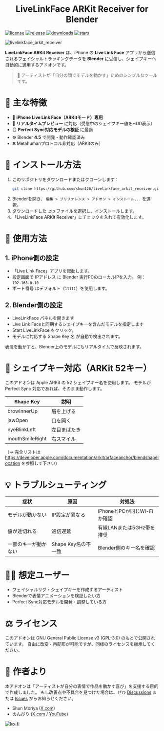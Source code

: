 <div align="center">
<h1>LiveLinkFace ARKit Receiver for Blender</h1>
</div>

[![license](https://img.shields.io/github/license/shun126/livelinkface_arkit_receiver)](https://github.com/shun126/livelinkface_arkit_receiver/blob/main/LICENSE)
[![release](https://img.shields.io/github/v/release/shun126/livelinkface_arkit_receiver)](https://github.com/shun126/livelinkface_arkit_receiver/releases)
[![downloads](https://img.shields.io/github/downloads/shun126/livelinkface_arkit_receiver/total)](https://github.com/shun126/livelinkface_arkit_receiver/releases)
[![stars](https://img.shields.io/github/stars/shun126/livelinkface_arkit_receiver?style=social)](https://github.com/shun126/livelinkface_arkit_receiver/stargazers)

![livelinkface_arkit_receiver](https://github.com/shun126/livelinkface_arkit_receiver/wiki/livelinkface_arkit_receiver.gif)

**LiveLinkFace ARKit Receiver** は、iPhone の **Live Link Face** アプリから送信されるフェイシャルトラッキングデータを **Blender** に受信し、シェイプキーへ自動的に適用するアドオンです。

> 🎨 アーティストが「自分の顔でモデルを動かす」ためのシンプルなツールです。

# 🚀 主な特徴

- 📱 **iPhone Live Link Face（ARKitモード）専用**
- 🧠 **リアルタイムプレビュー** に対応（受信中のシェイプキー値をHUD表示）
- 🪞 **Perfect Sync対応モデルの検証** に最適
- ⚙️ Blender **4.5** で開発・動作確認済み
- ❌ Metahumanプロトコル非対応（ARKitのみ）

# 🧩 インストール方法

1. このリポジトリをダウンロードまたはクローンします：
   ```bash
   git clone https://github.com/shun126/livelinkface_arkit_receiver.git
   ```
1. Blenderを開き、 `編集 > プリファレンス > アドオン > インストール...` を選択。
1. ダウンロードした .zip ファイルを選択し、インストールします。
1. 「LiveLinkFace ARKit Receiver」にチェックを入れて有効化します。

# 📡 使用方法
## 1. iPhone側の設定

* 「Live Link Face」アプリを起動します。
* 設定画面で IPアドレス に Blender 実行PCのローカルIPを入力。 例：`192.168.0.10`
* ポート番号 はデフォルト（`11111`）を使用します。

## 2. Blender側の設定

* LiveLinkFace パネルを開きます
* Live Link Faceと同期するシェイプキーを含んだモデルを指定します
* Start LiveLinkFace をクリック。
* モデルに対応する Shape Key 名 が自動で検出されます。

表情を動かすと、Blender上のモデルにもリアルタイムで反映されます。

# 🧰 シェイプキー対応（ARKit 52キー）

このアドオンは Apple ARKit の 52 シェイプキー名を使用します。
モデルが Perfect Sync 対応であれば、そのまま動作します。

|Shape Key|説明|
|--|--|
|browInnerUp|眉を上げる|
|jawOpen|口を開く|
|eyeBlinkLeft|左目まばたき|
|mouthSmileRight|右スマイル|

（→ 完全リストは https://developer.apple.com/documentation/arkit/arfaceanchor/blendshapelocation を参照して下さい）

# 💡 トラブルシューティング

| 症状         | 原因             | 対処法                  |
| ---------- | -------------- | -------------------- |
| モデルが動かない   | IP設定が異なる       | iPhoneとPCが同じWi-Fiか確認 |
| 値が途切れる     | 通信遅延           | 有線LANまたは5GHz帯を推奨     |
| 一部のキーが動かない | Shape Key名の不一致 | Blender側のキー名を確認      |

# 🧑‍🎨 想定ユーザー

* フェイシャルリグ・シェイプキーを作成するアーティスト
* Blenderで表情アニメーションを検証したい方
* Perfect Sync対応モデルを開発・調整している方

# ⚖️ ライセンス

このアドオンは GNU General Public License v3 (GPL-3.0) のもとで公開されています。
自由に改変・再配布が可能ですが、同様のライセンスを継承してください。

# 🙏 作者より

本アドオンは「アーティストが自分の表情で作品を動かす喜び」を支援する目的で作成しました。
もし改善点や不具合を見つけた場合は、ぜひ [Discussions](https://github.com/shun126/livelinkface_arkit_receiver/discussions) または [Issues](https://github.com/shun126/livelinkface_arkit_receiver/issues) からお知らせください。

* Shun Moriya ([X.com](https://x.com/monjiro1972))
* のんびり ([X.com](https://x.com/happy_game_dev) / [YouTube](https://www.youtube.com/channel/UCkLXe57GpUyaOoj2ycREU1Q))

[![ko-fi](https://ko-fi.com/img/githubbutton_sm.svg)](https://ko-fi.com/M4M413XDXB)
